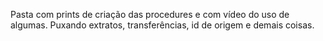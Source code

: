 Pasta com prints de criação das procedures e com vídeo do uso de algumas. 
Puxando extratos, transferências, id de origem e demais coisas. 
